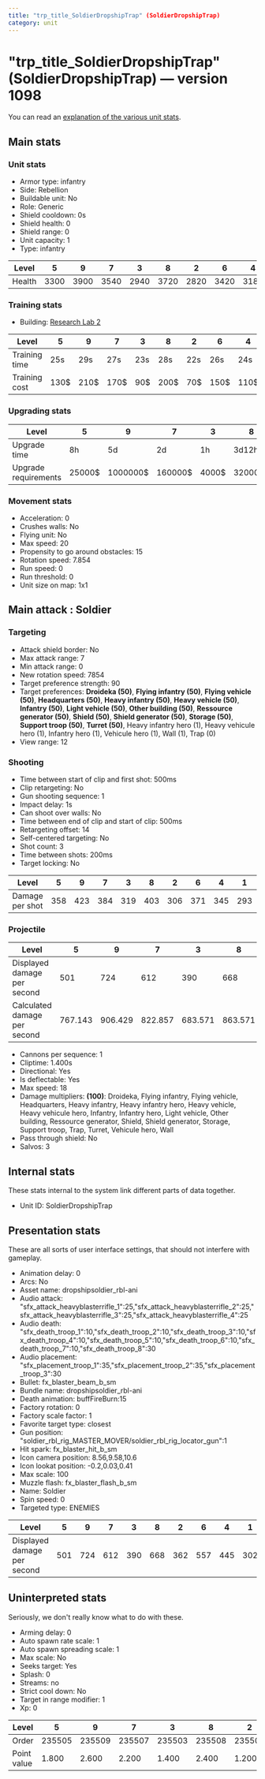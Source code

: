 ```yaml
---
title: "trp_title_SoldierDropshipTrap" (SoldierDropshipTrap)
category: unit
---
```


# "trp_title_SoldierDropshipTrap" (SoldierDropshipTrap) — version 1098

You can read an [explanation  of the various unit stats](unitexplained.md).

## Main stats

### Unit stats

  * Armor type: infantry
  * Side: Rebellion
  * Buildable unit: No
  * Role: Generic
  * Shield cooldown: 0s
  * Shield health: 0
  * Shield range: 0
  * Unit capacity: 1
  * Type: infantry

|Level |5   |9   |7   |3   |8   |2   |6   |4   |1   |10  |
|------|----|----|----|----|----|----|----|----|----|----|
|Health|3300|3900|3540|2940|3720|2820|3420|3180|2700|4500|


### Training stats

  * Building: [Research Lab 2](rebelOffenseLab.html)

|Level        |5   |9   |7   |3  |8   |2  |6   |4   |1  |10  |
|-------------|----|----|----|---|----|---|----|----|---|----|
|Training time|25s |29s |27s |23s|28s |22s|26s |24s |20s|30s |
|Training cost|130$|210$|170$|90$|200$|70$|150$|110$|50$|230$|


### Upgrading stats

|Level               |5     |9       |7      |3    |8      |2    |6      |4     |1      |10      |
|--------------------|------|--------|-------|-----|-------|-----|-------|------|-------|--------|
|Upgrade time        |8h    |5d      |2d     |1h   |3d12h  |15m  |1d     |3h30m |0s     |1w1d    |
|Upgrade requirements|25000$|1000000$|160000$|4000$|320000$|1500$|100000$|12500$|Nothing|1750000$|


### Movement stats

  * Acceleration: 0
  * Crushes walls: No
  * Flying unit: No
  * Max speed: 20
  * Propensity to go around obstacles: 15
  * Rotation speed: 7.854
  * Run speed: 0
  * Run threshold: 0
  * Unit size on map: 1x1

## Main attack : Soldier

### Targeting

  * Attack shield border: No
  * Max attack range: 7
  * Min attack range: 0
  * New rotation speed: 7854
  * Target preference strength: 90
  * Target preferences: **Droideka (50)**, **Flying infantry (50)**, **Flying vehicle (50)**, **Headquarters (50)**, **Heavy infantry (50)**, **Heavy vehicle (50)**, **Infantry (50)**, **Light vehicle (50)**, **Other building (50)**, **Ressource generator (50)**, **Shield (50)**, **Shield generator (50)**, **Storage (50)**, **Support troop (50)**, **Turret (50)**, Heavy infantry hero (1), Heavy vehicule hero (1), Infantry hero (1), Vehicule hero (1), Wall (1), Trap (0)
  * View range: 12

### Shooting

  * Time between start of clip and first shot: 500ms
  * Clip retargeting: No
  * Gun shooting sequence: 1
  * Impact delay: 1s
  * Can shoot over walls: No
  * Time between end of clip and start of clip: 500ms
  * Retargeting offset: 14
  * Self-centered targeting: No
  * Shot count: 3
  * Time between shots: 200ms
  * Target locking: No

|Level          |5  |9  |7  |3  |8  |2  |6  |4  |1  |10 |
|---------------|---|---|---|---|---|---|---|---|---|---|
|Damage per shot|358|423|384|319|403|306|371|345|293|488|


### Projectile

|Level                       |5      |9      |7      |3      |8      |2      |6  |4      |1      |10      |
|----------------------------|-------|-------|-------|-------|-------|-------|---|-------|-------|--------|
|Displayed damage per second |501    |724    |612    |390    |668    |362    |557|445    |302    |835     |
|Calculated damage per second|767.143|906.429|822.857|683.571|863.571|655.714|795|739.286|627.857|1045.714|


  * Cannons per sequence: 1
  * Cliptime: 1.400s
  * Directional: Yes
  * Is deflectable: Yes
  * Max speed: 18
  * Damage multipliers: **(100)**: Droideka, Flying infantry, Flying vehicle, Headquarters, Heavy infantry, Heavy infantry hero, Heavy vehicle, Heavy vehicule hero, Infantry, Infantry hero, Light vehicle, Other building, Ressource generator, Shield, Shield generator, Storage, Support troop, Trap, Turret, Vehicule hero, Wall
  * Pass through shield: No
  * Salvos: 3

## Internal stats

These stats internal to the system link different parts of data together.

  * Unit ID: SoldierDropshipTrap

## Presentation stats

These are all sorts of user interface settings, that should not interfere with gameplay.

  * Animation delay: 0
  * Arcs: No
  * Asset name: dropshipsoldier_rbl-ani
  * Audio attack: "sfx_attack_heavyblasterrifle_1":25,"sfx_attack_heavyblasterrifle_2":25,"sfx_attack_heavyblasterrifle_3":25,"sfx_attack_heavyblasterrifle_4":25
  * Audio death: "sfx_death_troop_1":10,"sfx_death_troop_2":10,"sfx_death_troop_3":10,"sfx_death_troop_4":10,"sfx_death_troop_5":10,"sfx_death_troop_6":10,"sfx_death_troop_7":10,"sfx_death_troop_8":30
  * Audio placement: "sfx_placement_troop_1":35,"sfx_placement_troop_2":35,"sfx_placement_troop_3":30
  * Bullet: fx_blaster_beam_b_sm
  * Bundle name: dropshipsoldier_rbl-ani
  * Death animation: buffFireBurn:15
  * Factory rotation: 0
  * Factory scale factor: 1
  * Favorite target type: closest
  * Gun position: "soldier_rbl_rig_MASTER_MOVER/soldier_rbl_rig_locator_gun":1
  * Hit spark: fx_blaster_hit_b_sm
  * Icon camera position: 8.56,9.58,10.6
  * Icon lookat position: -0.2,0.03,0.41
  * Max scale: 100
  * Muzzle flash: fx_blaster_flash_b_sm
  * Name: Soldier
  * Spin speed: 0
  * Targeted type: ENEMIES

|Level                      |5  |9  |7  |3  |8  |2  |6  |4  |1  |10 |
|---------------------------|---|---|---|---|---|---|---|---|---|---|
|Displayed damage per second|501|724|612|390|668|362|557|445|302|835|


## Uninterpreted stats

Seriously, we don't really know what to do with these.

  * Arming delay: 0
  * Auto spawn rate scale: 1
  * Auto spawn spreading scale: 1
  * Max scale: No
  * Seeks target: Yes
  * Splash: 0
  * Streams: no
  * Strict cool down: No
  * Target in range modifier: 1
  * Xp: 0

|Level      |5     |9     |7     |3     |8     |2     |6     |4     |1     |10    |
|-----------|------|------|------|------|------|------|------|------|------|------|
|Order      |235505|235509|235507|235503|235508|235502|235506|235504|235501|235510|
|Point value|1.800 |2.600 |2.200 |1.400 |2.400 |1.200 |2     |1.600 |1     |3     |


